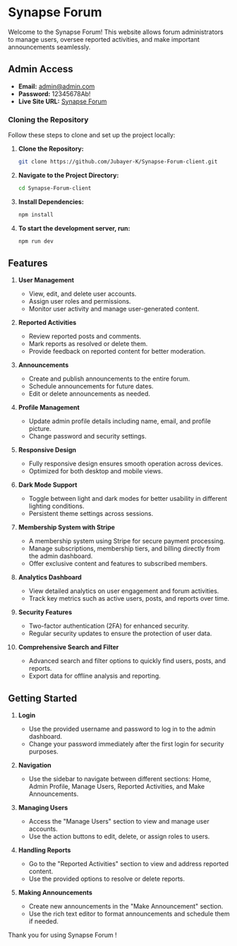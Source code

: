 # Synapse Forum 

Welcome to the Synapse Forum! This website allows forum administrators to manage users, oversee reported activities, and make important announcements seamlessly.

## Admin Access

- **Email:** admin@admin.com
- **Password:** 12345678Ab!
- **Live Site URL:** [Synapse Forum](https://twelfth-assignment-forum.web.app)


### Cloning the Repository

Follow these steps to clone and set up the project locally:

1. **Clone the Repository:**
   ```bash
   git clone https://github.com/Jubayer-K/Synapse-Forum-client.git


2. **Navigate to the Project Directory:**
   ```bash
   cd Synapse-Forum-client

3. **Install Dependencies:**
   ```bash
   npm install
   
3. **To start the development server, run:**
   ```bash
   npm run dev
   
## Features

1. **User Management**
   - View, edit, and delete user accounts.
   - Assign user roles and permissions.
   - Monitor user activity and manage user-generated content.

2. **Reported Activities**
   - Review reported posts and comments.
   - Mark reports as resolved or delete them.
   - Provide feedback on reported content for better moderation.

3. **Announcements**
   - Create and publish announcements to the entire forum.
   - Schedule announcements for future dates.
   - Edit or delete announcements as needed.

4. **Profile Management**
   - Update admin profile details including name, email, and profile picture.
   - Change password and security settings.

5. **Responsive Design**
   - Fully responsive design ensures smooth operation across devices.
   - Optimized for both desktop and mobile views.

6. **Dark Mode Support**
   - Toggle between light and dark modes for better usability in different lighting conditions.
   - Persistent theme settings across sessions.

7. **Membership System with Stripe**
    - A membership system using Stripe for secure payment processing.
    - Manage subscriptions, membership tiers, and billing directly from the admin dashboard.
    - Offer exclusive content and features to subscribed members.

8. **Analytics Dashboard**
   - View detailed analytics on user engagement and forum activities.
   - Track key metrics such as active users, posts, and reports over time.

9. **Security Features**
   - Two-factor authentication (2FA) for enhanced security.
   - Regular security updates to ensure the protection of user data.

10. **Comprehensive Search and Filter**
    - Advanced search and filter options to quickly find users, posts, and reports.
    - Export data for offline analysis and reporting.

## Getting Started

1. **Login**
   - Use the provided username and password to log in to the admin dashboard.
   - Change your password immediately after the first login for security purposes.

2. **Navigation**
   - Use the sidebar to navigate between different sections: Home, Admin Profile, Manage Users, Reported Activities, and Make Announcements.

3. **Managing Users**
   - Access the "Manage Users" section to view and manage user accounts.
   - Use the action buttons to edit, delete, or assign roles to users.

4. **Handling Reports**
   - Go to the "Reported Activities" section to view and address reported content.
   - Use the provided options to resolve or delete reports.

5. **Making Announcements**
   - Create new announcements in the "Make Announcement" section.
   - Use the rich text editor to format announcements and schedule them if needed.



Thank you for using Synapse Forum !
